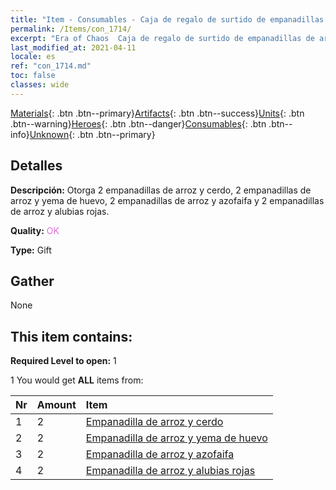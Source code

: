 ```yaml
---
title: "Item - Consumables - Caja de regalo de surtido de empanadillas de arroz"
permalink: /Items/con_1714/
excerpt: "Era of Chaos  Caja de regalo de surtido de empanadillas de arroz"
last_modified_at: 2021-04-11
locale: es
ref: "con_1714.md"
toc: false
classes: wide
---
```

 [Materials](/es/Items/){: .btn .btn--primary}[Artifacts](/es/Items/Artifacts/){: .btn .btn--success}[Units](/es/Items/Units/){: .btn .btn--warning}[Heroes](/es/Items/Heroes/){: .btn .btn--danger}[Consumables](/es/Items/Consumables/){: .btn .btn--info}[Unknown](/es/Items/Unknown/){: .btn .btn--primary}

## Detalles
 **Descripción:** Otorga 2 empanadillas de arroz y cerdo, 2 empanadillas de arroz y yema de huevo, 2 empanadillas de arroz y azofaifa y 2 empanadillas de arroz y alubias rojas.

 **Quality:** <span style="color: #DA70D6">OK</span>

 **Type:** Gift

## Gather

  None

## This item contains:

 **Required Level to open:** 1

 1 You would get **ALL** items  from:

  | Nr | Amount |     Item    |
  |:---|:-------|:------------|
  | 1 | 2 | [Empanadilla de arroz y cerdo](/es/Items/con_542/) | 
  | 2 | 2 | [Empanadilla de arroz y yema de huevo](/es/Items/con_543/) | 
  | 3 | 2 | [Empanadilla de arroz y azofaifa](/es/Items/con_544/) | 
  | 4 | 2 | [Empanadilla de arroz y alubias rojas](/es/Items/con_545/) | 
